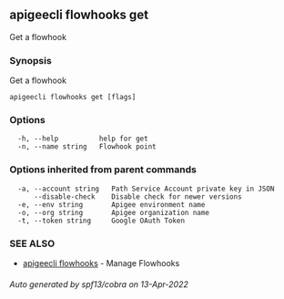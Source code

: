 ## apigeecli flowhooks get

Get a flowhook

### Synopsis

Get a flowhook

```
apigeecli flowhooks get [flags]
```

### Options

```
  -h, --help          help for get
  -n, --name string   Flowhook point
```

### Options inherited from parent commands

```
  -a, --account string   Path Service Account private key in JSON
      --disable-check    Disable check for newer versions
  -e, --env string       Apigee environment name
  -o, --org string       Apigee organization name
  -t, --token string     Google OAuth Token
```

### SEE ALSO

* [apigeecli flowhooks](apigeecli_flowhooks.md)	 - Manage Flowhooks

###### Auto generated by spf13/cobra on 13-Apr-2022
